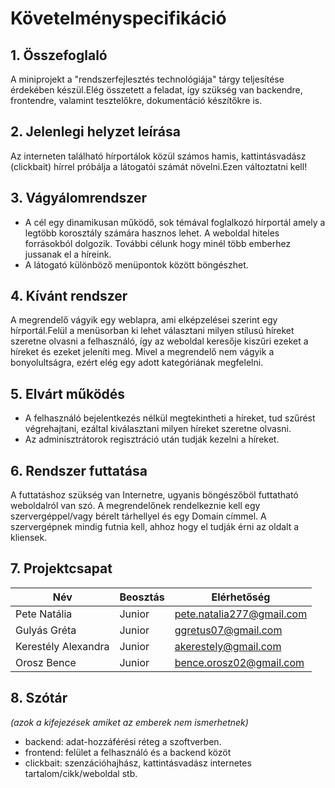 # Követelményspecifikáció

## 1. Összefoglaló

A miniprojekt a "rendszerfejlesztés technológiája" tárgy teljesítése érdekében készül.Elég összetett a feladat, így szükség van backendre, frontendre, valamint tesztelőkre, dokumentáció készítőkre is. 

## 2. Jelenlegi helyzet leírása

Az interneten található hírportálok közül számos hamis, kattintásvadász (clickbait) hírrel próbálja a látogatói számát növelni.Ezen változtatni kell!

## 3. Vágyálomrendszer

- A cél egy dinamikusan működő, sok témával foglalkozó hírportál amely a legtöbb korosztály számára hasznos lehet. A weboldal hiteles forrásokból dolgozik. További célunk hogy minél több emberhez jussanak el a híreink.
- A látogató különböző menüpontok között böngészhet.

## 4. Kívánt rendszer
A megrendelő vágyik egy weblapra, ami elképzelései szerint egy hírportál.Felül a menüsorban ki lehet választani milyen stílusú híreket szeretne olvasni a felhasználó, így az weboldal keresője kiszűri ezeket a híreket és ezeket jeleníti meg. Mivel a megrendelő nem vágyik a bonyolultságra, ezért elég egy adott kategóriának megfelelni.

## 5. Elvárt működés
- A felhasználó bejelentkezés nélkül megtekintheti a híreket, tud szűrést végrehajtani, ezáltal kiválasztani milyen híreket szeretne olvasni. 
- Az adminisztrátorok regisztráció után tudják kezelni a híreket. 
## 6. Rendszer futtatása 
A futtatáshoz szükség van Internetre, ugyanis böngészőböl futtatható weboldalról van szó. A megrendelőnek rendelkeznie kell egy szervergéppel/vagy bérelt tárhellyel és egy Domain címmel. A szervergépnek mindig futnia kell, ahhoz hogy el tudják érni az oldalt a kliensek.

## 7. Projektcsapat

| Név | Beosztás | Elérhetőség|
| --- | --- | --- |
| Pete Natália | Junior | pete.natalia277@gmail.com |
| Gulyás Gréta | Junior | ggretus07@gmail.com |
| Kerestély Alexandra |Junior|akerestely@gmail.com|
|Orosz Bence |Junior| bence.orosz02@gmail.com|

## 8. Szótár
*(azok a kifejezések amiket az emberek nem ismerhetnek)*

- backend: adat-hozzáférési réteg a szoftverben.
- frontend: felület a felhasználó és a backend közöt
- clickbait: szenzációhajhász, kattintásvadász internetes tartalom/cikk/weboldal stb. 
